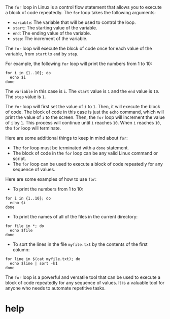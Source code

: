 # 

The `for` loop in Linux is a control flow statement that allows you to execute a block of code repeatedly. The `for` loop takes the following arguments:

* `variable`: The variable that will be used to control the loop.
* `start`: The starting value of the variable.
* `end`: The ending value of the variable.
* `step`: The increment of the variable.

The `for` loop will execute the block of code once for each value of the variable, from `start` to `end` by `step`.

For example, the following `for` loop will print the numbers from 1 to 10:

```
for i in {1..10}; do
  echo $i
done
```

The `variable` in this case is `i`. The `start` value is `1` and the `end` value is `10`. The `step` value is `1`.

The `for` loop will first set the value of `i` to `1`. Then, it will execute the block of code. The block of code in this case is just the `echo` command, which will print the value of `i` to the screen. Then, the `for` loop will increment the value of `i` by `1`. This process will continue until `i` reaches `10`. When `i` reaches `10`, the `for` loop will terminate.

Here are some additional things to keep in mind about `for`:

* The `for` loop must be terminated with a `done` statement.
* The block of code in the `for` loop can be any valid Linux command or script.
* The `for` loop can be used to execute a block of code repeatedly for any sequence of values.

Here are some examples of how to use `for`:

* To print the numbers from 1 to 10:
```
for i in {1..10}; do
  echo $i
done
```
* To print the names of all of the files in the current directory:
```
for file in *; do
  echo $file
done
```
* To sort the lines in the file `myfile.txt` by the contents of the first column:
```
for line in $(cat myfile.txt); do
  echo $line | sort -k1
done
```

The `for` loop is a powerful and versatile tool that can be used to execute a block of code repeatedly for any sequence of values. It is a valuable tool for anyone who needs to automate repetitive tasks.





# help 

```

```


